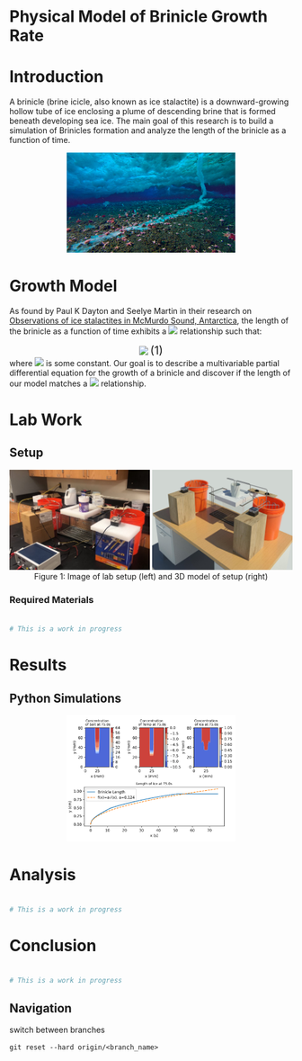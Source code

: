 # Physical Model of Brinicle Growth Rate

# Introduction
A brinicle (brine icicle, also known as ice stalactite) is a downward-growing hollow tube of ice enclosing a plume of descending brine that is formed beneath developing sea ice. The main goal of this research is to build a simulation of Brinicles formation and analyze the length of the brinicle as a function of time.
<p align="center">
    <img src="3D Models/brinicle.jpg" alt="drawing" width="300"/>
</p>

# Growth Model
As found by Paul K Dayton and Seelye Martin in their research on [Observations of ice stalactites in McMurdo Sound, Antarctica](https://agupubs.onlinelibrary.wiley.com/doi/abs/10.1029/JC076i006p01595), the length of the brinicle as a function of time exhibits a 
<img src="https://latex.codecogs.com/gif.latex?\dpi{70}&space;\bg_black&space;\fn_jvn&space;\sqrt{t}" 
/> relationship such that: 
<!--You must use &space instead of " " or it will break-->
<!-----------LATEX IN HTML----------->
<div align ="center"> 
    <img style="vertical-align: middle" src="https://latex.codecogs.com/gif.latex?\dpi{150}&space;\bg_black&space;\fn_jvn&space;\boxed{L(t)=\alpha\sqrt{t}}"/> <span style="font-size:20px;vertical-align: middle" >(1)</span>
</div>
<!--------------------------------------->
where <img src="https://latex.codecogs.com/gif.latex?\dpi{100}&space;\bg_black&space;\fn_jvn&space;\alpha" 
/> is some constant. Our goal is to describe a multivariable partial differential equation for the growth of a brinicle and discover if the length of our model matches a <img src="https://latex.codecogs.com/gif.latex?\dpi{70}&space;\bg_black&space;\fn_jvn&space;\sqrt{t}" 
/> relationship.

# Lab Work
## Setup
<div align="center">
    <img src="3D Models/Lab_Setup2.jpg" alt="drawing" width="250"/>
    <img src="3D Models/3D View 1.jpg" alt="drawing" width="250"/>
    <div> Figure 1: Image of lab setup (left) and 3D model of setup (right) </div>
</div>

### Required Materials
```python

# This is a work in progress

```

# Results
## Python Simulations
<p align="center">
    <img src="3D Models/results.png" alt="drawing" width="300"/>
</p>

# Analysis
```python

# This is a work in progress

```
# Conclusion
```python

# This is a work in progress

```

## Navigation
switch between branches
```
git reset --hard origin/<branch_name>
```